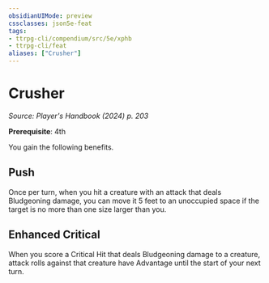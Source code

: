 ```yaml
---
obsidianUIMode: preview
cssclasses: json5e-feat
tags:
- ttrpg-cli/compendium/src/5e/xphb
- ttrpg-cli/feat
aliases: ["Crusher"]
---
```

# Crusher
*Source: Player's Handbook (2024) p. 203*  

**Prerequisite**: 4th

You gain the following benefits.

## Push

Once per turn, when you hit a creature with an attack that deals Bludgeoning damage, you can move it 5 feet to an unoccupied space if the target is no more than one size larger than you.

## Enhanced Critical

When you score a Critical Hit that deals Bludgeoning damage to a creature, attack rolls against that creature have Advantage until the start of your next turn.